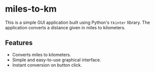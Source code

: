 # miles-to-km
This is a simple GUI application built using Python's `tkinter` library. The application converts a distance given in miles to kilometers.

## Features

- Converts miles to kilometers.
- Simple and easy-to-use graphical interface.
- Instant conversion on button click.
